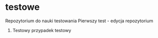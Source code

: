 # testowe
Repozytorium do nauki testowania
Pierwszy test - edycja repozytorium

1. Testowy przypadek testowy